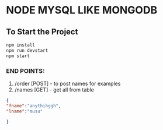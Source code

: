 # NODE MYSQL LIKE MONGODB

## To Start the Project

```bash
npm install
npm run devstart 
npm start

```

### END POINTS:
1. /order [POST] - to post names for examples
2. /names [GET] - get all from table


```json
{
"fname":"anythihggh",
"lname":"musu"

}

```


